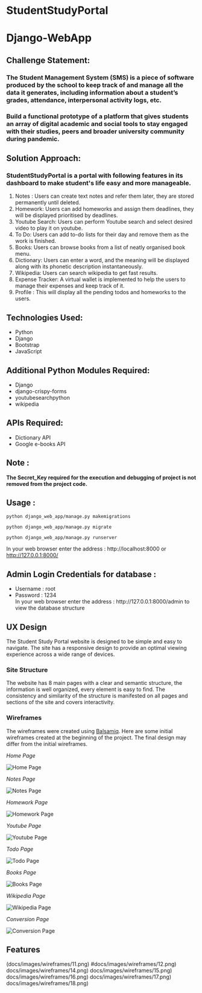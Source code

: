 # StudentStudyPortal
# Django-WebApp      

<h2>Challenge Statement:</h2>
    <h3>The Student Management System (SMS) is a piece of software produced by the school to keep track of and manage all the data it generates, including information about a student’s grades, attendance, interpersonal activity logs, etc.</h3>
    <h3>Build a functional prototype of a platform that gives students an array of digital academic and social tools to stay engaged with their studies, peers and broader university community during pandemic.</h3>

    

<h2>Solution Approach:</h2>
    <h3> StudentStudyPortal is a portal with following features in its dashboard to make student's life easy and more manageable.</h3> 
    <ol>
        <li>Notes : Users can create text notes and refer them later, they are stored permanently until deleted.</li>
        <li>Homework: Users can add homeworks and assign them deadlines, they will be displayed prioritised by deadlines.</li>
        <li>Youtube Search: Users can perform Youtube search and select desired video to play it on youtube.</li>
        <li>To Do: Users can add to-do lists for their day and remove them as the work is finished.</li>
        <li>Books: Users can browse books from a list of neatly organised book menu.</li>
        <li>Dictionary: Users can enter a word, and the meaning will be displayed along with its phonetic description instantaneously.</li>
        <li>Wikipedia: Users can search wikipedia to get fast results.</li>
        <li>Expense Tracker: A virtual wallet is implemented to help the users to manage their expenses and keep track of it.</li>
        <li>Profile : This will display all the pending todos and homeworks to the users.</li>
    </ol>
    
<h2>Technologies Used:</h2>
<ul>
    <li>Python</li>
    <li>Django</li>
    <li>Bootstrap</li>
    <li>JavaScript</li>
</ul>
    
<h2>Additional Python Modules Required:</h2>
<ul>
    <li>Django</li>
    <li>django-crispy-forms</li>
    <li>youtubesearchpython</li>
    <li>wikipedia</li>
</ul>

<h2>APIs Required:</h2>
<ul>
    <li>Dictionary API </li>
    <li>Google e-books API</li>
</ul>
  
<h2>Note :</h2>

<b>The Secret_Key required for the execution and debugging of project is not removed from the project code.</b>
  
<h2>Usage :</h2>

    python django_web_app/manage.py makemigrations

    python django_web_app/manage.py migrate

    python django_web_app/manage.py runserver
    
   In your web browser enter the address : http://localhost:8000 or http://127.0.0.1:8000/
   
<h2>Admin Login Credentials for database :</h2>
<ul>
  <li>Username : root</li>
  <li>Password : 1234</li>
 In your web browser enter the address : http://127.0.0.1:8000/admin to view the database structure 
</ul>

## UX Design
The Student Study Portal website is designed to be simple and easy to navigate. The site has a responsive design to provide an optimal viewing experience across a wide range of devices.

### Site Structure
The website has 8 main pages with a clear and semantic structure, the information is well organized, every element is easy to find. The consistency and similarity of the structure is manifested on all pages and sections of the site and covers interactivity.

### Wireframes
The wireframes were created using [Balsamiq](https://balsamiq.com/). Here are some initial wireframes created at the beginning of the project. The final design may differ from the initial wireframes.

*Home Page*

![Home Page](docs/images/wireframes/student1.png)


*Notes Page*

![Notes Page](docs/images/wireframes/notes.png)

*Homework Page*

![Homework Page](docs/images/wireframes/homework.png)

*Youtube Page*

![Youtube Page](docs/images/wireframes/youtube.png)

*Todo Page*

![Todo Page](docs/images/wireframes/todo.png)

*Books Page*

![Books Page](docs/images/wireframes/books.png)

*Wikipedia Page*

![Wikipedia Page](docs/images/wireframes/wikipedia.png)

*Conversion Page*

![Conversion Page](docs/images/wireframes/conversion.png)

<h2>Features</h2>

(docs/images/wireframes/11.png)
#docs/images/wireframes/12.png)
docs/images/wireframes/14.png)
docs/images/wireframes/15.png)
docs/images/wireframes/16.png)
docs/images/wireframes/17.png)
docs/images/wireframes/18.png)

